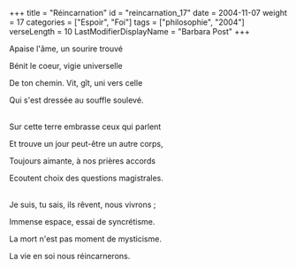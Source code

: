 +++
title = "Réincarnation"
id = "reincarnation_17"
date = 2004-11-07
weight = 17
categories = ["Espoir", "Foi"]
tags = ["philosophie", "2004"]
verseLength = 10
LastModifierDisplayName = "Barbara Post"
+++

Apaise l'âme, un sourire trouvé

Bénit le coeur, vigie universelle

De ton chemin. Vit, gît, uni vers celle

Qui s'est dressée au souffle soulevé.

 \
Sur cette terre embrasse ceux qui parlent

Et trouve un jour peut-être un autre corps,

Toujours aimante, à nos prières accords

Ecoutent choix des questions magistrales.

 \
Je suis, tu sais, ils rêvent, nous vivrons ;

Immense espace, essai de syncrétisme.

La mort n'est pas moment de mysticisme.

La vie en soi nous réincarnerons.

